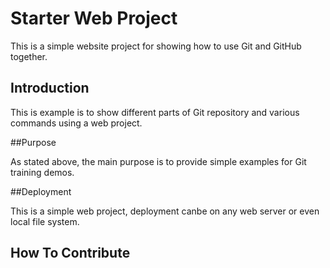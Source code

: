 # Starter Web Project

This is a simple website project for showing how to use Git and GitHub together.

## Introduction

This is example is to show different parts of Git repository and various commands using a web project.

##Purpose

As stated above, the main purpose is to provide simple examples for Git training demos.

##Deployment

This is a simple web project, deployment canbe on any web server or even local file system.

## How To Contribute

